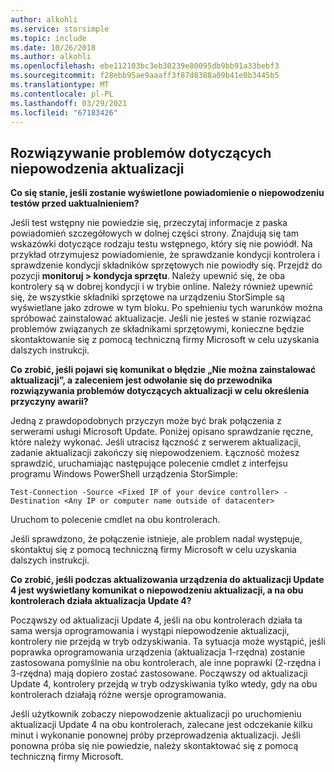 ```yaml
---
author: alkohli
ms.service: storsimple
ms.topic: include
ms.date: 10/26/2018
ms.author: alkohli
ms.openlocfilehash: ebe112103bc3eb30239e80095db9bb91a33bebf3
ms.sourcegitcommit: f28ebb95ae9aaaff3f87d8388a09b41e0b3445b5
ms.translationtype: MT
ms.contentlocale: pl-PL
ms.lasthandoff: 03/29/2021
ms.locfileid: "67183426"
---
```

## <a name="troubleshooting-update-failures"></a>Rozwiązywanie problemów dotyczących niepowodzenia aktualizacji
**Co się stanie, jeśli zostanie wyświetlone powiadomienie o niepowodzeniu testów przed uaktualnieniem?**

Jeśli test wstępny nie powiedzie się, przeczytaj informacje z paska powiadomień szczegółowych w dolnej części strony. Znajdują się tam wskazówki dotyczące rodzaju testu wstępnego, który się nie powiódł. Na przykład otrzymujesz powiadomienie, że sprawdzanie kondycji kontrolera i sprawdzenie kondycji składników sprzętowych nie powiodły się. Przejdź do pozycji **monitoruj > kondycja sprzętu**. Należy upewnić się, że oba kontrolery są w dobrej kondycji i w trybie online. Należy również upewnić się, że wszystkie składniki sprzętowe na urządzeniu StorSimple są wyświetlane jako zdrowe w tym bloku. Po spełnieniu tych warunków można spróbować zainstalować aktualizacje. Jeśli nie jesteś w stanie rozwiązać problemów związanych ze składnikami sprzętowymi, konieczne będzie skontaktowanie się z pomocą techniczną firmy Microsoft w celu uzyskania dalszych instrukcji.

**Co zrobić, jeśli pojawi się komunikat o błędzie „Nie można zainstalować aktualizacji”, a zaleceniem jest odwołanie się do przewodnika rozwiązywania problemów dotyczących aktualizacji w celu określenia przyczyny awarii?**

Jedną z prawdopodobnych przyczyn może być brak połączenia z serwerami usługi Microsoft Update. Poniżej opisano sprawdzanie ręczne, które należy wykonać. Jeśli utracisz łączność z serwerem aktualizacji, zadanie aktualizacji zakończy się niepowodzeniem. Łączność możesz sprawdzić, uruchamiając następujące polecenie cmdlet z interfejsu programu Windows PowerShell urządzenia StorSimple:

 `Test-Connection -Source <Fixed IP of your device controller> -Destination <Any IP or computer name outside of datacenter>`

Uruchom to polecenie cmdlet na obu kontrolerach.

Jeśli sprawdzono, że połączenie istnieje, ale problem nadal występuje, skontaktuj się z pomocą techniczną firmy Microsoft w celu uzyskania dalszych instrukcji.

**Co zrobić, jeśli podczas aktualizowania urządzenia do aktualizacji Update 4 jest wyświetlany komunikat o niepowodzeniu aktualizacji, a na obu kontrolerach działa aktualizacja Update 4?**

Począwszy od aktualizacji Update 4, jeśli na obu kontrolerach działa ta sama wersja oprogramowania i wystąpi niepowodzenie aktualizacji, kontrolery nie przejdą w tryb odzyskiwania. Ta sytuacja może wystąpić, jeśli poprawka oprogramowania urządzenia (aktualizacja 1-rzędna) zostanie zastosowana pomyślnie na obu kontrolerach, ale inne poprawki (2-rzędna i 3-rzędna) mają dopiero zostać zastosowane. Począwszy od aktualizacji Update 4, kontrolery przejdą w tryb odzyskiwania tylko wtedy, gdy na obu kontrolerach działają różne wersje oprogramowania. 

Jeśli użytkownik zobaczy niepowodzenie aktualizacji po uruchomieniu aktualizacji Update 4 na obu kontrolerach, zalecane jest odczekanie kilku minut i wykonanie ponownej próby przeprowadzenia aktualizacji. Jeśli ponowna próba się nie powiedzie, należy skontaktować się z pomocą techniczną firmy Microsoft.
